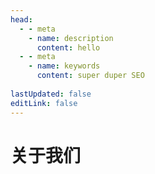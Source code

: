 ```yaml
---
head:
  - - meta
    - name: description
      content: hello
  - - meta
    - name: keywords
      content: super duper SEO
      
lastUpdated: false
editLink: false
---
```


# 关于我们
